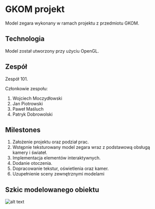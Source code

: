 # GKOM projekt

Model zegara wykonany w ramach projektu z przedmiotu GKOM.

## Technologia

Model został utworzony przy użyciu OpenGL.

## Zespół

Zespół 101.

Członkowie zespołu:
1. Wojciech Moczydłowski
2. Jan Piotrowski
3. Paweł Maśluch
4. Patryk Dobrowolski

## Milestones

1. Założenie projektu oraz podział prac.
2. Wstępnie teksturowany model zegara wraz z podstawową obsługą kamery i świateł.
3. Implementacja elementów interaktywnych.
4. Dodanie otoczenia.
5. Dopracowanie tekstur, oświetlenia oraz kamer.
6. Uzupełnienie sceny zewnętrznymi modelami



## Szkic modelowanego obiektu

![alt text](https://preview.free3d.com/img/2019/05/2174906136786896580/zfmgurq1-900.jpg)